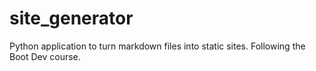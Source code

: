 # site_generator
Python application to turn markdown files into static sites. Following the Boot Dev course.
